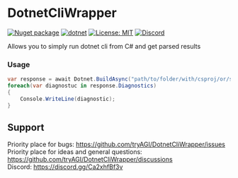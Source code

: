 # DotnetCliWrapper

[![Nuget package](https://img.shields.io/nuget/vpre/DotnetCliWrapper)](https://www.nuget.org/packages/DotnetCliWrapper/)
[![dotnet](https://github.com/tryAGI/DotnetCliWrapper/actions/workflows/dotnet.yml/badge.svg?branch=main)](https://github.com/tryAGI/DotnetCliWrapper/actions/workflows/dotnet.yml)
[![License: MIT](https://img.shields.io/github/license/tryAGI/DotnetCliWrapper)](https://github.com/tryAGI/DotnetCliWrapper/blob/main/LICENSE)
[![Discord](https://img.shields.io/discord/1115206893015662663?label=Discord&logo=discord&logoColor=white&color=d82679)](https://discord.gg/Ca2xhfBf3v)

Allows you to simply run dotnet cli from C# and get parsed results

### Usage
```csharp
var response = await Dotnet.BuildAsync("path/to/folder/with/csproj/or/sln");
foreach(var diagnostuc in response.Diagnostics)
{
    Console.WriteLine(diagnostic);
}
```

## Support

Priority place for bugs: https://github.com/tryAGI/DotnetCliWrapper/issues  
Priority place for ideas and general questions: https://github.com/tryAGI/DotnetCliWrapper/discussions  
Discord: https://discord.gg/Ca2xhfBf3v  